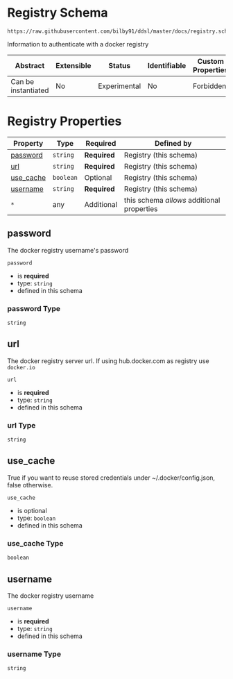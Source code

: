 
# Registry Schema

```
https://raw.githubusercontent.com/bilby91/ddsl/master/docs/registry.schema.json
```

Information to authenticate with a docker registry

| Abstract | Extensible | Status | Identifiable | Custom Properties | Additional Properties | Defined In |
|----------|------------|--------|--------------|-------------------|-----------------------|------------|
| Can be instantiated | No | Experimental | No | Forbidden | Permitted | [registry.schema.json](registry.schema.json) |

# Registry Properties

| Property | Type | Required | Defined by |
|----------|------|----------|------------|
| [password](#password) | `string` | **Required** | Registry (this schema) |
| [url](#url) | `string` | **Required** | Registry (this schema) |
| [use_cache](#use_cache) | `boolean` | Optional | Registry (this schema) |
| [username](#username) | `string` | **Required** | Registry (this schema) |
| `*` | any | Additional | this schema *allows* additional properties |

## password

The docker registry username's password

`password`

* is **required**
* type: `string`
* defined in this schema

### password Type


`string`







## url

The docker registry server url. If using hub.docker.com as registry use `docker.io`

`url`

* is **required**
* type: `string`
* defined in this schema

### url Type


`string`







## use_cache

True if you want to reuse stored credentials under ~/.docker/config.json, false otherwise.

`use_cache`

* is optional
* type: `boolean`
* defined in this schema

### use_cache Type


`boolean`





## username

The docker registry username

`username`

* is **required**
* type: `string`
* defined in this schema

### username Type


`string`






